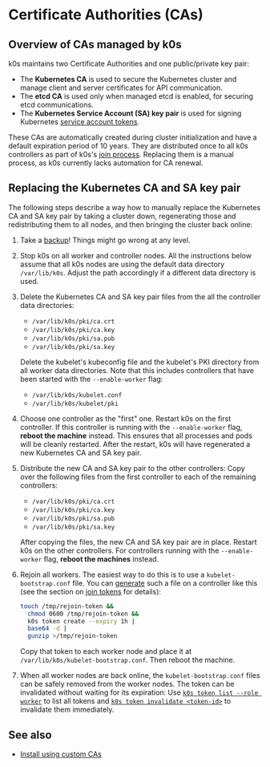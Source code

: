 # Certificate Authorities (CAs)

## Overview of CAs managed by k0s

k0s maintains two Certificate Authorities and one public/private key pair:

* The **Kubernetes CA** is used to secure the Kubernetes cluster and manage
  client and server certificates for API communication.
* The **etcd CA** is used only when managed etcd is enabled, for securing etcd
  communications.
* The **Kubernetes Service Account (SA) key pair** is used for signing
  Kubernetes [service account tokens].

These CAs are automatically created during cluster initialization and have a
default expiration period of 10 years. They are distributed once to all k0s
controllers as part of k0s's [join process]. Replacing them is a manual process,
as k0s currently lacks automation for CA renewal.

[service account tokens]: https://kubernetes.io/docs/reference/access-authn-authz/service-accounts-admin/
[join process]: ../k0s-multi-node.md#5-add-controllers-to-the-cluster

## Replacing the Kubernetes CA and SA key pair

The following steps describe a way how to manually replace the Kubernetes CA and
SA key pair by taking a cluster down, regenerating those and redistributing them
to all nodes, and then bringing the cluster back online:

1. Take a [backup]! Things might go wrong at any level.

2. Stop k0s on all worker and controller nodes. All the instructions below
   assume that all k0s nodes are using the default data directory
   `/var/lib/k0s`. Adjust the path accordingly if a different data directory is
   used.

3. Delete the Kubernetes CA and SA key pair files from the all the controller
   data directories:

   * `/var/lib/k0s/pki/ca.crt`
   * `/var/lib/k0s/pki/ca.key`
   * `/var/lib/k0s/pki/sa.pub`
   * `/var/lib/k0s/pki/sa.key`

   Delete the kubelet's kubeconfig file and the kubelet's PKI directory from all
   worker data directories. Note that this includes controllers that have been
   started with the `--enable-worker` flag:

   * `/var/lib/k0s/kubelet.conf`
   * `/var/lib/k0s/kubelet/pki`

4. Choose one controller as the "first" one. Restart k0s on the first
   controller. If this controller is running with the `--enable-worker` flag,
   **reboot the machine** instead. This ensures that all processes and pods will
   be cleanly restarted. After the restart, k0s will have regenerated a new
   Kubernetes CA and SA key pair.

5. Distribute the new CA and SA key pair to the other controllers: Copy over the
   following files from the first controller to each of the remaining
   controllers:

   * `/var/lib/k0s/pki/ca.crt`
   * `/var/lib/k0s/pki/ca.key`
   * `/var/lib/k0s/pki/sa.pub`
   * `/var/lib/k0s/pki/sa.key`

   After copying the files, the new CA and SA key pair are in place. Restart k0s
   on the other controllers. For controllers running with the `--enable-worker`
   flag, **reboot the machines** instead.

6. Rejoin all workers. The easiest way to do this is to use a
   `kubelet-bootstrap.conf` file. You can [generate](../cli/k0s_token_create.md)
   such a file on a controller like this (see the section on [join tokens] for
   details):

   ```sh
   touch /tmp/rejoin-token &&
     chmod 0600 /tmp/rejoin-token &&
     k0s token create --expiry 1h |
     base64 -d |
     gunzip >/tmp/rejoin-token
   ```

   Copy that token to each worker node and place it at
   `/var/lib/k0s/kubelet-bootstrap.conf`. Then reboot the machine.

7. When all worker nodes are back online, the `kubelet-bootstrap.conf` files can
   be safely removed from the worker nodes. The token can be invalidated without
   waiting for its expiration: Use [`k0s token list --role
   worker`](../cli/k0s_token_list.md) to list all tokens and [`k0s token
   invalidate <token-id>`](../cli/k0s_token_invalidate.md) to invalidate them
   immediately.

[backup]: ../backup.md
[join tokens]: ../k0s-multi-node.md#about-join-tokens

## See also

* [Install using custom CAs](../custom-ca.md)
